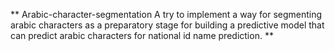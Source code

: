 ** Arabic-character-segmentation
A try to implement a way for segmenting arabic characters as a preparatory stage for building a predictive model that can predict arabic characters for national id name prediction.
**
